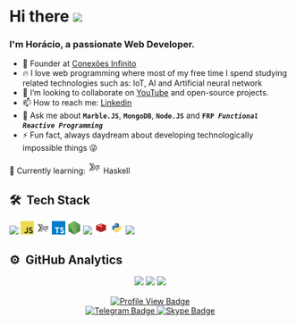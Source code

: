 <h1 align="left">Hi there <img src="https://raw.githubusercontent.com/kaueMarques/kaueMarques/master/hi.gif" width="30px">

### I'm Horácio, a passionate Web Developer.

- 🔭  Founder at [Conexões Infinito](https://www.conexoesinfinito.com/)
- 🔥 I love web programming where most of my free time I spend studying related technologies such as: IoT, AI and Artificial neural network
- 👯  I’m looking to collaborate on [YouTube](https://www.youtube.com) and open-source projects.
- 📫  How to reach me: [Linkedin](https://www.linkedin.com/in/hor%C3%A1cio-pedro/)
- 💬 Ask me about <code><b>Marble.JS</b></code>, <code><b>MongoDB</b></code>, <code><b>Node.JS</b></code> and <code><b>FRP <i>Functional Reactive Programming</i></b></code>
- ⚡ Fun fact, always daydream about developing technologically impossible things 😜

📖  Currently learning: <code><img height="24" src="https://raw.githubusercontent.com/github/explore/80688e429a7d4ef2fca1e82350fe8e3517d3494d/topics/haskell/haskell.png"></code> Haskell

## 🛠 &nbsp;Tech Stack

<code><img height="24" src="https://avatars.githubusercontent.com/u/39135797?v=4"></code>
<code><img height="24" src="https://raw.githubusercontent.com/github/explore/80688e429a7d4ef2fca1e82350fe8e3517d3494d/topics/javascript/javascript.png"></code>
<code><img height="24" src="https://raw.githubusercontent.com/github/explore/80688e429a7d4ef2fca1e82350fe8e3517d3494d/topics/haskell/haskell.png"></code>
<code><img height="24" src="https://raw.githubusercontent.com/github/explore/80688e429a7d4ef2fca1e82350fe8e3517d3494d/topics/typescript/typescript.png"></code>
<code><img height="24" src="https://raw.githubusercontent.com/github/explore/80688e429a7d4ef2fca1e82350fe8e3517d3494d/topics/nodejs/nodejs.png"></code>
<code><img height="24" src="https://avatars.githubusercontent.com/u/45120?v=4"></code>
<code><img height="24" src="https://raw.githubusercontent.com/github/explore/80688e429a7d4ef2fca1e82350fe8e3517d3494d/topics/redis/redis.png"></code>
<code><img height="24" src="https://raw.githubusercontent.com/github/explore/80688e429a7d4ef2fca1e82350fe8e3517d3494d/topics/python/python.png"></code>
<code><img height="24" src="https://avatars.githubusercontent.com/u/6407041?v=4"></code>

## ⚙️ &nbsp;GitHub Analytics
  
<div align="center">
  <img height="50%" width="auto" src ="https://github-readme-stats-ten-nu-35.vercel.app/api?username=horacio-pedro&show_icons=true&count_private=true&theme=darcula&hide_border=true&hide=issues,contribs&bg_color=00000000">
  <img height="50%" width="auto" src ="https://github-readme-stats-ten-nu-35.vercel.app/api/top-langs/?username=horacio-pedro&layout=compact&hide_border=true&theme=darcula&bg_color=00000000&langs_count=6&hide=jupyter%20notebook,tex,css,html">
  <img src ="https://github-readme-streak-stats.herokuapp.com?user=horacio-pedro&theme=darcula&hide_border=true&background=FFFFFF00">
  <br>
  <br>
  <div id="badges">
    <a href="https://github.com/horacio-pedro">
    <img src="https://komarev.com/ghpvc/?username=horacio-pedro&style=for-the-badge&color=orange" alt="Profile View Badge"/>
  </a>
  <br>
  <a href="https://t.me/horacio-pedro">
    <img src="https://img.shields.io/badge/Telegram-informational?style=for-the-badge&logo=telegram&logoColor=white" alt="Telegram Badge"/>
  </a>
   <a href="https://join.skype.com/invite/DK3I4CIDQZA8">
    <img src="https://img.shields.io/badge/Skype-00AFF0.svg?style=for-the-badge&logo=Skype&logoColor=white" alt="Skype Badge"/>
  </a>
</div>
</div>
